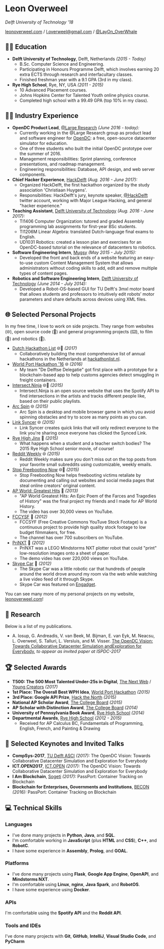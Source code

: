 # Leon Overweel

_Delft University of Technology '18_

[leonoverweel.com](http://leonoverweel.com) / [l.overweel@gmail.com](mailto:l.overweel@gmail.com) / [@LayOn_OverWhale](https://twitter.com/layon_OverWhale)

## 👨‍🎓 Education

- **Delft University of Technology**, Delft, Netherlands _(2015 - Today)_
  - B.Sc. Computer Science and Engineering.
  - Participating in Honours Programme Delft, which involves earning 20 extra ECTS through research and interfacultary classes.
  - Finished freshman year with a 9.1 GPA (3rd in my class).
- **Rye High School**, Rye, NY, USA _(2011 - 2015)_
  - 10 Advanced Placement courses.
  - Johns Hopkins Center for Talented Youth online physics course.
  - Completed high school with a 99.49 GPA (top 10% in my class).

## 👨‍💻 Industry Experience

- **OpenDC Product Lead**, [@Large Research](https://atlarge-research.com/) _(June 2016 - today):_
  - Currently working in the @Large Research group as product lead and software engineer for [OpenDC](https://opendc.ewi.tudelft.nl/): a free, open-source datacenter simulator for education.
  - One of three students who built the initial OpenDC prototype over the summer of 2016.
  - Management responsibilities: Sprint planning, conference presentations, and roadmap management.
  - Engineering responsibilities: Database, API design, and web server components.
- **Chief Hacker Experience**, [HackDelft](https://hackdelft.com/) _(Aug. 2016 - June 2017):_
  - Organized HackDelft, the first hackathon organized by the study association 'Christiaan Huygens'.
  - Responsibilities: HackDelft's jury, keynote speaker, [@HackDelft](https://twitter.com/hackdelft) twitter account, working with Major League Hacking, and general "hacker experience."
- **Teaching Assistant**, [Delft University of Technology](https://www.tudelft.nl/) _(Aug. 2016 - June 2017):_
  - TI1406 Computer Organization: tutored and graded Assembly programming lab assignments for first-year BSc students.
  - TI1206M Linear Algebra: translated Dutch-language final exams to English.
  - UD1031 Robotics: created a lesson plan and exercises for an OpenDC-based tutorial on the relevance of datacenters to robotics. 
- **Software Engineering Intern**, [Mugsy](http://mugsy.tv/) _(May 2015 - July 2015):_
  - Developed the front and back ends of a website featuring an easy-to-use custom Content Management System that allows administrators without coding skills to add, edit and remove multiple types of content pages.
- **Robotics and Software Engineering Intern**, [Delft University of Technology](https://www.tudelft.nl/) _(June 2014 - July 2014):_
  - Developed a Robot-OS-based GUI for TU Delft's 3mxl motor board that allows students and professors to intuitively edit robots’ motor parameters and share defaults across devices using XML files.

## 🌐 Selected Personal Projects

In my free time, I love to work on side projects. They range from websites (🌐), open source code (🎁) and general programming projects (⌨️), to film (🎥) and robotics (🤖).

- [Dutch Hackathon List](http://leonoverweel.com/dutch-hackathon-list) 🌐🎁 _(2017)_
  - Collaboratively building the most comprehensive list of annual hackathons in the Netherlands at [hackathonlist.nl](http://hackathonlist.nl/).
- [World Port Hackathon '16](http://leonoverweel.com/world-port-hackathon-2016) 🌐 _(2016)_
  - My team "De Delftse Delegatie" got first place with a prototype for a blockchain-based app to help customs agencies detect smuggling in freight containers.
- [Intersect.Ninja](http://leonoverweel.com/intersect.ninja) 🌐🎁 _(2015)_
  - Intersect.Ninja is an open source website that uses the Spotify API to find intersections in the artists and tracks different people like, based on their public playlists.
- [Arc Spin](http://leonoverweel.com/arc-spin) 🌐 _(2015)_
  - Arc Spin is a desktop and mobile browser game in which you avoid spinning obstacles and try to score as many points as you can.
- [Link Syncer](http://leonoverweel.com/link-syncer) 🌐 _(2015)_
  - Link Syncer creates quick links that will only redirect everyone to the link you're sharing once everyone has clicked the Synced Link.
- [Rye High Jinx](http://leonoverweel.com/rye-high-jinx) 🎥 _(2015)_
  - What happens when a student and a teacher switch bodies? The 2015 Rye High School senior movie, of course!
- [Reddit Weekly](http://leonoverweel.com/reddit-weekly) 🌐 _(2015)_
  - Reddit Weekly makes sure you don't miss out on the top posts from your favorite small subreddits using customizable, weekly emails.
- [Stop Freebooting Now](http://leonoverweel.com/stop-freebooting-now) 🌐🎥 _(2015)_
  - Stop Freebooting Now helps freebooting victims retaliate by documenting and calling out websites and social media pages that steal online creators' original content.
- [AP World: Greatest Hits](http://leonoverweel.com/ap-world-greatest-hits) 🎥 _(2013)_
  - "AP World Greatest Hits: An Epic Poem of the Farces and Tragedies of History" was the final project my friends and I made for AP World History.
  - The video has over 30,000 views on YouTube.
- [FCCYSF](http://leonoverweel.com/fccysf) 🎥 _(2012)_
  - FCCSYF (Free Creative Commons YouTuve Stock Footage) is a continuous project to provide high quality stock footage to low budget filmmakers, for free.
  - The channel has over 700 subscribers on YouTube.
- [PriNXT](http://leonoverweel.com/prinxt) 🤖 _(2012)_
  - PriNXT was a LEGO Mindstorms NXT plotter robot that could "print" low-resolution images onto a sheet of paper.
  - The demo video has over 220,000 views on YouTube.
- [Skype Car](http://leonoverweel.com/skype-car) 🤖 _(2012)_
  - The Skype Car was a little robotic car that hundreds of people around the world drove around my room via the web while watching a live video feed of it through Skype.
  - Skype Car was featured on [Engadget](https://www.engadget.com/2012/01/10/skype-controlled-mindstorms-nxt-car-toys-over-ip/).

You can see many more of my personal projects on my website, [leonoverweel.com](http://leonoverweel.com)!

## 📜 Research

Below is a list of my publications.

- A. Iosup, G. Andreadis, V. van Beek, M. Bijman, E. van Eyk, M. Neacsu, L. Overweel, S. Talluri, L. Versluis, and M. Visser. [The OpenDC Vision: Towards Collaborative Datacenter Simulation andExploration for Everybody](https://github.com/leonoverweel/resume/blob/master/attachments/articles/iosup2017opendc.pdf), _to appear as invited paper at ISPDC-2017_

## 🏆 Selected Awards

- **T500: The 500 Most Talented Under-25s in Digital**, [The Next Web](https://thenextweb.com/#.tnw_lMv9jwdn) / [Young Creators](https://youngcreators.co/) _(2017)_
- **1st Place: The Overall Best WPH Idea**, [World Port Hackathon](https://worldporthackathon.com/) _(2015)_
- **3rd Place: Google API Prize**, [Hack the North](https://hackthenorth.com/) _(2015)_
- **National AP Scholar Award**, [The College Board](https://www.collegeboard.org/) _(2015)_
- **AP Scholar with Distinction Award**, [The College Board](https://www.collegeboard.org/) _(2014)_
- **University of Pennsylvania Book Award**, [Rye High School](http://ryecityschools.rhs.schoolfusion.us/) _(2014)_
- **Departmental Awards**, [Rye High School](http://ryecityschools.rhs.schoolfusion.us/) _(2012 - 2015)_
  - Received for AP Calculus BC, Fundamentals of Programming, English, French, and Painting & Drawing

## 💬 Selected Keynotes and Invited Talks

- **CompSys-2017**, [TU Delft ASCI](http://www.asci.tudelft.nl/) _(2017):_ The OpenDC Vision: Towards Collaborative Datacenter Simulation and Exploration for Everybody
- **ICT.OPEN2017**, [ICT.OPEN](http://www.ictopen.nl/) _(2017):_ The OpenDC Vision: Towards Collaborative Datacenter Simulation and Exploration for Everybody
- **I Am Blockchain**, [Sogeti](https://www.sogeti.nl/) _(2017):_ PassPort: Container Tracking on Blockchain
- **Blockchain for Enterprises, Governments and Institutions**, [BECON](http://www.becon.global/) _(2016):_ PassPort: Container Tracking on Blockchain

## 💻 Technical Skills

### Languages

- I've done many projects in **Python**, **Java**, and **SQL**.
- I'm comfortable working in **JavaScript** (plus **HTML** and **CSS**), **C++**, and **RobotC**.
- I have some experience in **Assembly**, **Prolog**, and **GOAL**.

### Platforms

- I've done many projects using **Flask**, **Google App Engine**, **OpenAPI**, and **Mindstorms NXT**.
- I'm comfortable using **Linux**, **nginx**, **Java Spark**, and **RobotOS**.
- I have some experience using **Docker**.

### APIs

I'm comfortable using the **Spotify API** and the **Reddit API**.

### Tools and IDEs

I've done many projects with **Git**, **GitHub**, **IntelliJ**, **Visual Studio Code**, and **PyCharm**
